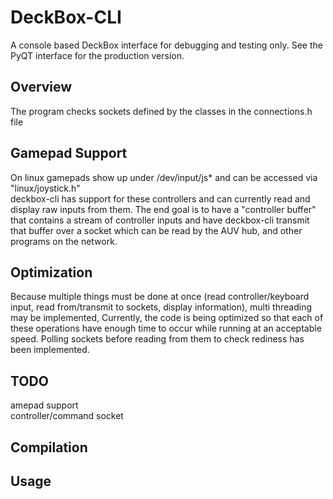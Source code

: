 # DeckBox-CLI

A console based DeckBox interface for debugging and testing only. See the PyQT interface for the production version.

## Overview
The program checks sockets defined by the classes in the connections.h file

## Gamepad Support
On linux gamepads show up under /dev/input/js* and can be accessed via "linux/joystick.h"<br>
deckbox-cli has support for these controllers and can currently read and display raw inputs from them. The end goal is to have a "controller buffer" that contains a stream of controller inputs and have deckbox-cli transmit that buffer over a socket which can be read by the AUV hub, and other programs on the network. 

## Optimization 
Because multiple things must be done at once (read controller/keyboard input, read from/transmit to sockets, display information), multi threading may be implemented, Currently, the code is being optimized so that each of these operations have enough time to occur while running at an acceptable speed. Polling sockets before reading from them to check rediness has been implemented.

## TODO
amepad support<br>
controller/command socket

## Compilation

## Usage
